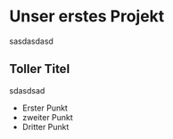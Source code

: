 # Unser erstes Projekt
sasdasdasd

## Toller Titel
sdasdsad

* Erster Punkt
* zweiter Punkt
* Dritter Punkt